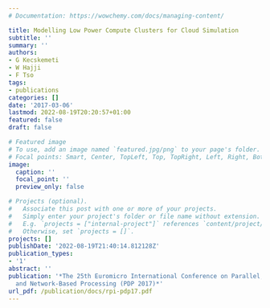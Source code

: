 ```yaml
---
# Documentation: https://wowchemy.com/docs/managing-content/

title: Modelling Low Power Compute Clusters for Cloud Simulation
subtitle: ''
summary: ''
authors:
- G Kecskemeti
- W Hajji
- F Tso
tags:
- publications
categories: []
date: '2017-03-06'
lastmod: 2022-08-19T20:20:57+01:00
featured: false
draft: false

# Featured image
# To use, add an image named `featured.jpg/png` to your page's folder.
# Focal points: Smart, Center, TopLeft, Top, TopRight, Left, Right, BottomLeft, Bottom, BottomRight.
image:
  caption: ''
  focal_point: ''
  preview_only: false

# Projects (optional).
#   Associate this post with one or more of your projects.
#   Simply enter your project's folder or file name without extension.
#   E.g. `projects = ["internal-project"]` references `content/project/deep-learning/index.md`.
#   Otherwise, set `projects = []`.
projects: []
publishDate: '2022-08-19T21:40:14.812128Z'
publication_types:
- '1'
abstract: ''
publication: '*The 25th Euromicro International Conference on Parallel, Distributed,
  and Network-Based Processing (PDP 2017)*'
url_pdf: /publication/docs/rpi-pdp17.pdf
---
```

